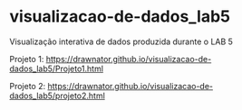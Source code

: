 # visualizacao-de-dados_lab5

Visualização interativa de dados produzida durante o LAB 5

Projeto 1: https://drawnator.github.io/visualizacao-de-dados_lab5/Projeto1.html

Projeto 2: https://drawnator.github.io/visualizacao-de-dados_lab5/projeto2.html
